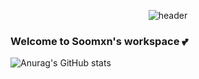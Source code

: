 <div align="center">
  
  ![header](https://capsule-render.vercel.app/api?type=Waving&text=Soomxn(❁´◡`❁)&fontSize=40&height=200&fontAlign=50&fontAlignY=40&color=gradient)
</div>

### Welcome to Soomxn's workspace 💕

<!--
**Soomxn/Soomxn** is a ✨ _special_ ✨ repository because its `README.md` (this file) appears on your GitHub profile.

Here are some ideas to get you started:

- 🔭 I’m currently working on ...
- 🌱 I’m currently learning ...
- 👯 I’m looking to collaborate on ...
- 🤔 I’m looking for help with ...
- 💬 Ask me about ...
- 📫 How to reach me: ...
- 😄 Pronouns: ...
- ⚡ Fun fact: ...
-->

![Anurag's GitHub stats](https://github-readme-stats.vercel.app/api?username=Soomxn&show_icons=true&theme=radical)
